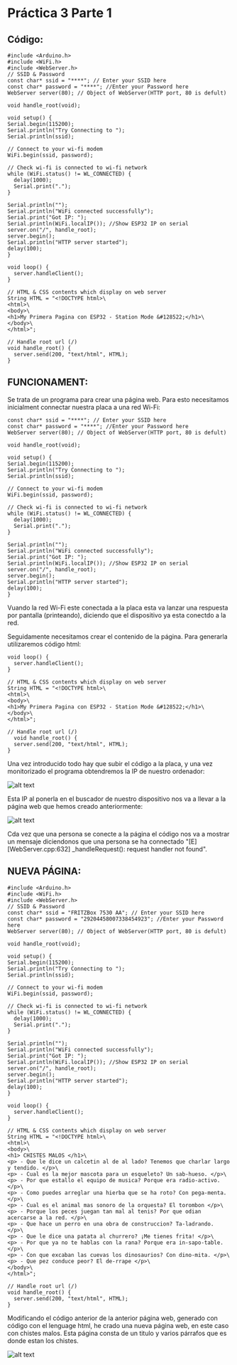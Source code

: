# Práctica 3 Parte 1

## Código:
```
#include <Arduino.h>
#include <WiFi.h>
#include <WebServer.h>
// SSID & Password
const char* ssid = "****"; // Enter your SSID here
const char* password = "****"; //Enter your Password here
WebServer server(80); // Object of WebServer(HTTP port, 80 is defult)

void handle_root(void);

void setup() {
Serial.begin(115200);
Serial.println("Try Connecting to ");
Serial.println(ssid);

// Connect to your wi-fi modem
WiFi.begin(ssid, password);

// Check wi-fi is connected to wi-fi network
while (WiFi.status() != WL_CONNECTED) {
  delay(1000);
  Serial.print(".");
}

Serial.println("");
Serial.println("WiFi connected successfully");
Serial.print("Got IP: ");
Serial.println(WiFi.localIP()); //Show ESP32 IP on serial
server.on("/", handle_root);
server.begin();
Serial.println("HTTP server started");
delay(100);
}

void loop() {
  server.handleClient();
}

// HTML & CSS contents which display on web server
String HTML = "<!DOCTYPE html>\
<html>\
<body>\
<h1>My Primera Pagina con ESP32 - Station Mode &#128522;</h1>\
</body>\
</html>";

// Handle root url (/)
void handle_root() {
  server.send(200, "text/html", HTML);
}

```

## FUNCIONAMENT:
Se trata de un programa para crear una página web. Para esto necesitamos inicialment connectar nuestra placa a una red Wi-Fi:

```
const char* ssid = "****"; // Enter your SSID here
const char* password = "****"; //Enter your Password here
WebServer server(80); // Object of WebServer(HTTP port, 80 is defult)

void handle_root(void);

void setup() {
Serial.begin(115200);
Serial.println("Try Connecting to ");
Serial.println(ssid);

// Connect to your wi-fi modem
WiFi.begin(ssid, password);

// Check wi-fi is connected to wi-fi network
while (WiFi.status() != WL_CONNECTED) {
  delay(1000);
  Serial.print(".");
}

Serial.println("");
Serial.println("WiFi connected successfully");
Serial.print("Got IP: ");
Serial.println(WiFi.localIP()); //Show ESP32 IP on serial
server.on("/", handle_root);
server.begin();
Serial.println("HTTP server started");
delay(100);
}
```
Vuando la red Wi-Fi este conectada a la placa esta va lanzar una respuesta por pantalla (printeando), diciendo que el dispositivo ya esta conectdo a la red.

Seguidamente necesitamos crear el contenido de la página. Para generarla utilizaremos código html:
```
void loop() {
  server.handleClient();
}

// HTML & CSS contents which display on web server
String HTML = "<!DOCTYPE html>\
<html>\
<body>\
<h1>My Primera Pagina con ESP32 - Station Mode &#128522;</h1>\
</body>\
</html>";

// Handle root url (/)
  void handle_root() {
  server.send(200, "text/html", HTML);
}
```

Una vez introducido todo hay que subir el código a la placa, y una vez monitorizado el programa obtendremos la IP de nuestro ordenador:

![alt text](IP.JPG)

Esta IP al ponerla en el buscador de nuestro dispositivo nos va a llevar a la página web que hemos creado anteriormente:

![alt text](PGWEB.JPG)

Cda vez que una persona se conecte a la página el código nos va a mostrar un mensaje diciendonos que una persona se ha connectado "[E][WebServer.cpp:632] _handleRequest(): request handler not found".

## NUEVA PÁGINA:
```
#include <Arduino.h>
#include <WiFi.h>
#include <WebServer.h>
// SSID & Password
const char* ssid = "FRITZBox 7530 AA"; // Enter your SSID here
const char* password = "29204458007338454923"; //Enter your Password here
WebServer server(80); // Object of WebServer(HTTP port, 80 is defult)

void handle_root(void);

void setup() {
Serial.begin(115200);
Serial.println("Try Connecting to ");
Serial.println(ssid);

// Connect to your wi-fi modem
WiFi.begin(ssid, password);

// Check wi-fi is connected to wi-fi network
while (WiFi.status() != WL_CONNECTED) {
  delay(1000);
  Serial.print(".");
}

Serial.println("");
Serial.println("WiFi connected successfully");
Serial.print("Got IP: ");
Serial.println(WiFi.localIP()); //Show ESP32 IP on serial
server.on("/", handle_root);
server.begin();
Serial.println("HTTP server started");
delay(100);
}

void loop() {
  server.handleClient();
}

// HTML & CSS contents which display on web server
String HTML = "<!DOCTYPE html>\
<html>\
<body>\
<h1> CHISTES MALOS </h1>\
<p> - Que le dice un calcetin al de al lado? Tenemos que charlar largo y tendido. </p>\
<p> - Cual es la mejor mascota para un esqueleto? Un sab-hueso. </p>\
<p> - Por que estallo el equipo de musica? Porque era radio-activo. </p>\
<p> - Como puedes arreglar una hierba que se ha roto? Con pega-menta. </p>\
<p> - Cual es el animal mas sonoro de la orquesta? El torombon </p>\
<p> - Porque los peces juegan tan mal al tenis? Por que odian acercarse a la red. </p>\
<p> - Que hace un perro en una obra de construccion? Ta-ladrando. </p>\
<p> - Que le dice una patata al churrero? ¡Me tienes frita! </p>\
<p> - Por que ya no te hablas con la rana? Porque era in-sapo-table. </p>\
<p> - Con que excaban las cuevas los dinosaurios? Con dino-mita. </p>\
<p> - Que pez conduce peor? El de-rrape </p>\
</body>\
</html>";

// Handle root url (/)
void handle_root() {
  server.send(200, "text/html", HTML);
}
```

Modificando el código anterior de la anterior página web, generado con código con el lenguage html, he crado una nueva página web, en este caso con chistes malos. Esta página consta de un titulo y varios párrafos que es donde estan los chistes.

![alt text](NEWWEB.JPG)
